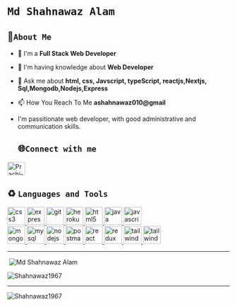 # `Md Shahnawaz Alam`

## 💫`About Me`
  
- 🔭 I'm a **Full Stack Web Developer**
  
- 🌱 I'm having knowledge about **Web Developer**

- 💬 Ask me about **html, css, Javscript, typeScript, reactjs,Nextjs, Sql,Mongodb,Nodejs,Express**

- 📫 How You Reach To Me **ashahnawaz010@gmail**

- I'm passitionate web developer, with good administrative and communication skills.
  
  
  ## 🌐`Connect with me`
  <p align="left">
<a href="https://www.linkedin.com/in/md-shahnawaz-alam-87b38a232/" target="blank"><img align="justify-center" src="https://th.bing.com/th?id=AMMS_edf03e8364b4553818bb79cf092d0468&w=102&h=102&c=7&o=6&oif=webp&pid=SANGAM" alt="Prachi-Rajput" height="30" width="40" /></a>

</p>

## ♻  `Languages and Tools`
<p align="left">   <a href="https://www.w3schools.com/css/" target="_blank" rel="noreferrer"> <img src="https://th.bing.com/th/id/OIP.ROhIEobjjPmlblmTMkTacQHaFj?w=256&h=192&c=7&r=0&o=5&pid=1.7" alt="css3" width="40" height="40"/> </a>  <a href="https://expressjs.com" target="_blank" rel="noreferrer"> <img src="https://th.bing.com/th/id/OIP.i2fRBk3GsYLeUk_Rh7AzHwHaDP?w=288&h=153&c=7&r=0&o=5&pid=1.7" alt="express" width="40" height="40"/> </a> <a href="https://git-scm.com/" target="_blank" rel="noreferrer"> <img src="https://www.vectorlogo.zone/logos/git-scm/git-scm-icon.svg" alt="git" width="40" height="40"/> </a>  <a href="https://heroku.com" target="_blank" rel="noreferrer"> <img src="https://www.vectorlogo.zone/logos/heroku/heroku-icon.svg" alt="heroku" width="40" height="40"/> </a>  <a href="https://www.w3.org/html/" target="_blank" rel="noreferrer"> <img src="https://th.bing.com/th/id/OIP.o-wNqCyhGc3XpFMfCCFpigAAAA?w=266&h=180&c=7&r=0&o=5&pid=1.7" alt="html5" width="40" height="40"/> </a>  <a href="https://www.java.com" target="_blank" rel="noreferrer"> <img src="https://th.bing.com/th/id/OIP.wmVr1W0nuF_M_OswcpjyjgHaEc?w=276&h=180&c=7&r=0&o=5&pid=1.7" alt="java" width="40" height="40"/> </a>  <a href="https://developer.mozilla.org/en-US/docs/Web/JavaScript" target="_blank" rel="noreferrer"> <img src="https://th.bing.com/th?q=JavaScript+Icon&w=120&h=120&c=1&rs=1&qlt=90&cb=1&pid=InlineBlock&mkt=en-IN&cc=IN&setlang=en&adlt=moderate&t=1&mw=247" alt="javascript" width="40" height="40"/> </a> <br/> <a href="https://www.mongodb.com/" target="_blank" rel="noreferrer"> <img src="https://th.bing.com/th/id/OIP.NQULz3JfegRxS0GUrshAxQHaHk?w=196&h=200&c=7&r=0&o=5&pid=1.7" alt="mongodb" width="40" height="40"/> </a>  <a href="https://www.mysql.com/" target="_blank" rel="noreferrer"> <img src="https://th.bing.com/th/id/OIP.a0fX_sFdPhpd4IasHICPbQHaEX?w=281&h=180&c=7&r=0&o=5&pid=1.7" alt="mysql" width="40" height="40"/> </a>  <a href="https://nodejs.org" target="_blank" rel="noreferrer"> <img src="https://th.bing.com/th/id/OIP.5gf2JQQmWla-GU-WXTrGcgHaE8?w=262&h=180&c=7&r=0&o=5&pid=1.7" alt="nodejs" width="40" height="40"/> </a> <a href="https://postman.com" target="_blank" rel="noreferrer"> <img src="https://www.vectorlogo.zone/logos/getpostman/getpostman-icon.svg" alt="postman" width="40" height="40"/> </a>  <a href="https://reactjs.org/" target="_blank" rel="noreferrer"> <img src="https://th.bing.com/th/id/OIP.MF5V_dkybUTcfzwHFh0VSwHaEO?w=301&h=180&c=7&r=0&o=5&pid=1.7" alt="react" width="40" height="40"/> </a>  <a href="https://redux.js.org" target="_blank" rel="noreferrer"> <img src="https://th.bing.com/th/id/OIP.ZDYi2dxaoGTETbqGzCCHPwHaDD?w=328&h=144&c=7&r=0&o=5&pid=1.7" alt="redux" width="40" height="40"/> </a>  <a href="https://tailwindcss.com/" target="_blank" rel="noreferrer"> <img src="https://www.vectorlogo.zone/logos/tailwindcss/tailwindcss-icon.svg" alt="tailwind" width="40" height="40"/> </a>
   <a href="http://www.cybersecurity.com.tr/" target="_blank" rel="noreferrer"> <img src="https://encrypted-tbn0.gstatic.com/images?q=tbn:ANd9GcTZ8oSxAHS14v6fBzYgYC_2imqTsnmhWHcb90wSQXK2z29MQCVshx0AnnL-AH4gisOZAmI&usqp=CAU" alt="tailwind" width="40" height="40"/> </a>
</p>

---

<p>&nbsp;<img align="center" src="https://github-readme-stats.vercel.app/api?username=Shahnawaz1967&show_icons=true&locale=en" alt="Md Shahnawaz Alam" /></p>

<p><img align="center" src="https://github-readme-streak-stats.herokuapp.com/?user=Shahnawaz1967&" alt="Shahnawaz1967" /></p>

---
<p align="left"> <img src="https://komarev.com/ghpvc/?username=Shahnawaz1967&label=Profile%20views&color=0e75b6&style=flat" alt="Shahnawaz1967" /> </p>
